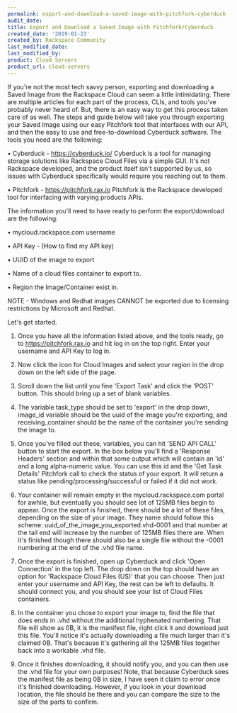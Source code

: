 ```yaml
---
permalink: export-and-download-a-saved-image-with-pitchfork-cyberduck
audit_date:
title: Export and Download a Saved Image with Pitchfork/Cyberduck
created_date: '2019-01-23'
created_by: Rackspace Community
last_modified_date: 
last_modified_by: 
product: Cloud Servers
product_url: cloud-servers
--- 
```


If you're not the most tech savvy person, exporting and downloading a Saved Image from the Rackspace Cloud can seem a little intimidating. There are multiple articles for each part of the process, CLIs, and tools you've probably never heard of. But, there is an easy way to get this process taken care of as well. The steps and guide below will take you through exporting your Saved Image using our easy Pitchfork tool that interfaces with our API, and then the easy to use and free-to-download Cyberduck software.
The tools you need are the following:

• Cyberduck - https://cyberduck.io/ 
Cyberduck is a tool for managing storage solutions like Rackspace Cloud Files via a simple GUI. It's not Rackspace developed, and the product itself isn't supported by us, so issues with Cyberduck specifically would require you reaching out to them.

• Pitchfork - https://pitchfork.rax.io
Pitchfork is the Rackspace developed tool for interfacing with varying products APIs.

The information you'll need to have ready to perform the export/download are the following:

• mycloud.rackspace.com username

• API Key - (How to find my API key)

• UUID of the image to export

• Name of a cloud files container to export to.

• Region the Image/Container exist in.

NOTE - Windows and Redhat images CANNOT be exported due to licensing restrictions by Microsoft and Redhat.

Let's get started.
1) Once you have all the information listed above, and the tools ready, go to https://pitchfork.rax.io and hit log in on the top right. Enter your username and API Key to log in.

2) Now click the icon for Cloud Images and select your region in the drop down on the left side of the page.

3) Scroll down the list until you fine 'Export Task' and click the 'POST' button. This should bring up a set of blank variables.

4) The variable task_type should be set to 'export' in the drop down, image_id variable should be the uuid of the image you're exporting, and receiving_container should be the name of the container you're sending the image to.

5) Once you've filled out these, variables, you can hit 'SEND API CALL' button to start the export. In the box below you'll find a 'Response Headers' section and within that some output which will contain an 'id' and a long alpha-numeric value. You can use this id and the 'Get Task Details' Pitchfork call to check the status of your export. It will return a status like pending/processing/successful or failed if it did not work.

6) Your container will remain empty in the mycloud.rackspace.com portal for awhile, but eventually you should see lot of 125MB files begin to appear. Once the export is finished, there should be a lot of these files, depending on the size of your image. They name should follow this scheme: uuid_of_the_image_you_exported.vhd-0001 and that number at the tail end will increase by the number of 125MB files there are. When it's finished though there should also be a single file without the -0001 numbering at the end of the .vhd file name.

7) Once the export is finished, open up Cyberduck and click 'Open Connection' in the top left. The drop down on the top should have an option for 'Rackspace Cloud Files (US)' that you can choose. Then just enter your username and API Key, the rest can be left to defaults. It should connect you, and you should see your list of Cloud Files containers.

8) In the container you chose to export your image to, find the file that does ends in .vhd without the additional hyphenated numbering. That file will show as 0B, it is the manifest file, right click it and download just this file. You'll notice it's actually downloading a file much larger than it's claimed 0B. That's because it's gathering all the 125MB files together back into a workable .vhd file.

9) Once it finishes downloading, it should notify you, and you can then use the .vhd file for your own purposes! Note, that because Cyberduck sees the manifest file as being 0B in size, I have seen it claim to error once it's finished downloading. However, if you look in your download location, the file should be there and you can compare the size to the size of the parts to confirm.
